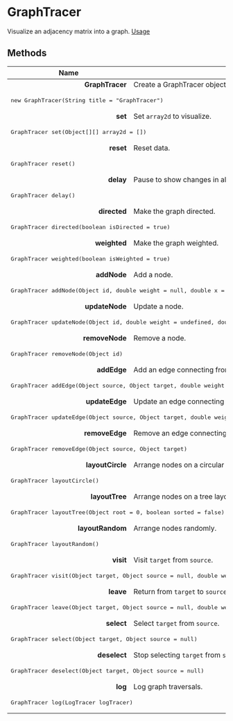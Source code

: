 # GraphTracer

Visualize an adjacency matrix into a graph. [Usage](https://github.com/search?q=GraphTracer+repo%3Aalgorithm-visualizer%2Falgorithms&type=Code)

## Methods

<table>
  <thead>
    <tr>
      <th>Name</th>
      <th>Description</th>
    </tr>
  </thead>
  <tbody>
    <tr>
      <td align="right"><b>GraphTracer</b></td>
      <td>Create a GraphTracer object.</td>
    </tr>
    <tr>
      <td class={code} colspan="2">
        <pre lang="java">new GraphTracer(String title = "GraphTracer")</pre>
      </td>
    </tr>
    <tr>
      <td align="right"><b>set</b></td>
      <td>Set <code>array2d</code> to visualize.</td>
    </tr>
    <tr>
      <td class={code} colspan="2">
        <pre lang="java">GraphTracer set(Object[][] array2d = [])</pre>
      </td>
    </tr>
    <tr>
      <td align="right"><b>reset</b></td>
      <td>Reset data.</td>
    </tr>
    <tr>
      <td class={code} colspan="2">
        <pre lang="java">GraphTracer reset()</pre>
      </td>
    </tr>
    <tr>
      <td align="right"><b>delay</b></td>
      <td>Pause to show changes in all tracers.</td>
    </tr>
    <tr>
      <td class={code} colspan="2">
        <pre lang="java">GraphTracer delay()</pre>
      </td>
    </tr>
    <tr>
      <td align="right"><b>directed</b></td>
      <td>Make the graph directed.</td>
    </tr>
    <tr>
      <td class={code} colspan="2">
        <pre lang="java">GraphTracer directed(boolean isDirected = true)</pre>
      </td>
    </tr>
    <tr>
      <td align="right"><b>weighted</b></td>
      <td>Make the graph weighted.</td>
    </tr>
    <tr>
      <td class={code} colspan="2">
        <pre lang="java">GraphTracer weighted(boolean isWeighted = true)</pre>
      </td>
    </tr>
    <tr>
      <td align="right"><b>addNode</b></td>
      <td>Add a node.</td>
    </tr>
    <tr>
      <td class={code} colspan="2">
        <pre lang="java">GraphTracer addNode(Object id, double weight = null, double x = 0, double y = 0, int visitedCount = 0, int selectedCount = 0)</pre>
      </td>
    </tr>
    <tr>
      <td align="right"><b>updateNode</b></td>
      <td>Update a node.</td>
    </tr>
    <tr>
      <td class={code} colspan="2">
        <pre lang="java">GraphTracer updateNode(Object id, double weight = undefined, double x = undefined, double y = undefined, int visitedCount = undefined, int selectedCount = undefined)</pre>
      </td>
    </tr>
    <tr>
      <td align="right"><b>removeNode</b></td>
      <td>Remove a node.</td>
    </tr>
    <tr>
      <td class={code} colspan="2">
        <pre lang="java">GraphTracer removeNode(Object id)</pre>
      </td>
    </tr>
    <tr>
      <td align="right"><b>addEdge</b></td>
      <td>Add an edge connecting from <code>source</code> to <code>target</code>.</td>
    </tr>
    <tr>
      <td class={code} colspan="2">
        <pre lang="java">GraphTracer addEdge(Object source, Object target, double weight = null, int visitedCount = 0, int selectedCount = 0)</pre>
      </td>
    </tr>
    <tr>
      <td align="right"><b>updateEdge</b></td>
      <td>Update an edge connecting from <code>source</code> to <code>target</code>.</td>
    </tr>
    <tr>
      <td class={code} colspan="2">
        <pre lang="java">GraphTracer updateEdge(Object source, Object target, double weight = undefined, int visitedCount = undefined, int selectedCount = undefined)</pre>
      </td>
    </tr>
    <tr>
      <td align="right"><b>removeEdge</b></td>
      <td>Remove an edge connecting from <code>source</code> to <code>target</code>.</td>
    </tr>
    <tr>
      <td class={code} colspan="2">
        <pre lang="java">GraphTracer removeEdge(Object source, Object target)</pre>
      </td>
    </tr>
    <tr>
      <td align="right"><b>layoutCircle</b></td>
      <td>Arrange nodes on a circular layout.</td>
    </tr>
    <tr>
      <td class={code} colspan="2">
        <pre lang="java">GraphTracer layoutCircle()</pre>
      </td>
    </tr>
    <tr>
      <td align="right"><b>layoutTree</b></td>
      <td>Arrange nodes on a tree layout having <code>root</code> as its root node.</td>
    </tr>
    <tr>
      <td class={code} colspan="2">
        <pre lang="java">GraphTracer layoutTree(Object root = 0, boolean sorted = false)</pre>
      </td>
    </tr>
    <tr>
      <td align="right"><b>layoutRandom</b></td>
      <td>Arrange nodes randomly.</td>
    </tr>
    <tr>
      <td class={code} colspan="2">
        <pre lang="java">GraphTracer layoutRandom()</pre>
      </td>
    </tr>
    <tr>
      <td align="right"><b>visit</b></td>
      <td>Visit <code>target</code> from <code>source</code>.</td>
    </tr>
    <tr>
      <td class={code} colspan="2">
        <pre lang="java">GraphTracer visit(Object target, Object source = null, double weight = null)</pre>
      </td>
    </tr>
    <tr>
      <td align="right"><b>leave</b></td>
      <td>Return from <code>target</code> to <code>source</code>.</td>
    </tr>
    <tr>
      <td class={code} colspan="2">
        <pre lang="java">GraphTracer leave(Object target, Object source = null, double weight = null)</pre>
      </td>
    </tr>
    <tr>
      <td align="right"><b>select</b></td>
      <td>Select <code>target</code> from <code>source</code>.</td>
    </tr>
    <tr>
      <td class={code} colspan="2">
        <pre lang="java">GraphTracer select(Object target, Object source = null)</pre>
      </td>
    </tr>
    <tr>
      <td align="right"><b>deselect</b></td>
      <td>Stop selecting <code>target</code> from <code>source</code>.</td>
    </tr>
    <tr>
      <td class={code} colspan="2">
        <pre lang="java">GraphTracer deselect(Object target, Object source = null)</pre>
      </td>
    </tr>
    <tr>
      <td align="right"><b>log</b></td>
      <td>Log graph traversals.</td>
    </tr>
    <tr>
      <td class={code} colspan="2">
        <pre lang="java">GraphTracer log(LogTracer logTracer)</pre>
      </td>
    </tr>
  </tbody>
</table>
